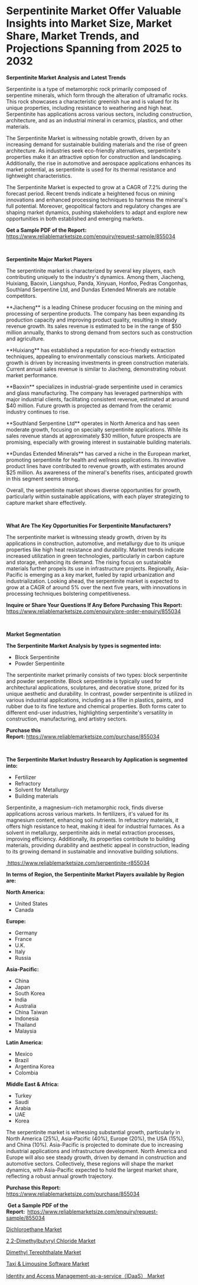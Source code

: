 <p><h1>Serpentinite Market Offer Valuable Insights into Market Size, Market Share, Market Trends, and Projections Spanning from 2025 to 2032</h1></p><p><strong>Serpentinite Market Analysis and Latest Trends</strong></p>
<p><p>Serpentinite is a type of metamorphic rock primarily composed of serpentine minerals, which form through the alteration of ultramafic rocks. This rock showcases a characteristic greenish hue and is valued for its unique properties, including resistance to weathering and high heat. Serpentinite has applications across various sectors, including construction, architecture, and as an industrial mineral in ceramics, plastics, and other materials. </p><p>The Serpentinite Market is witnessing notable growth, driven by an increasing demand for sustainable building materials and the rise of green architecture. As industries seek eco-friendly alternatives, serpentinite's properties make it an attractive option for construction and landscaping. Additionally, the rise in automotive and aerospace applications enhances its market potential, as serpentinite is used for its thermal resistance and lightweight characteristics. </p><p>The Serpentinite Market is expected to grow at a CAGR of 7.2% during the forecast period. Recent trends indicate a heightened focus on mining innovations and enhanced processing techniques to harness the mineral's full potential. Moreover, geopolitical factors and regulatory changes are shaping market dynamics, pushing stakeholders to adapt and explore new opportunities in both established and emerging markets.</p></p>
<p><strong>Get a Sample PDF of the Report:&nbsp;</strong> <a href="https://www.reliablemarketsize.com/enquiry/request-sample/855034?utm_campaign=1991&utm_medium=2&utm_source=Github&utm_content=ia&utm_term=30012025&utm_id=serpentinite">https://www.reliablemarketsize.com/enquiry/request-sample/855034</a></p>
<p>&nbsp;</p>
<p><strong>Serpentinite Major Market Players</strong></p>
<p><p>The serpentinite market is characterized by several key players, each contributing uniquely to the industry's dynamics. Among them, Jiacheng, Huixiang, Baoxin, Liangshuo, Panda, Xinyuan, Honfoo, Pedras Congonhas, Southland Serpentine Ltd, and Dundas Extended Minerals are notable competitors.</p><p>**Jiacheng** is a leading Chinese producer focusing on the mining and processing of serpentine products. The company has been expanding its production capacity and improving product quality, resulting in steady revenue growth. Its sales revenue is estimated to be in the range of $50 million annually, thanks to strong demand from sectors such as construction and agriculture.</p><p>**Huixiang** has established a reputation for eco-friendly extraction techniques, appealing to environmentally conscious markets. Anticipated growth is driven by increasing investments in green construction materials. Current annual sales revenue is similar to Jiacheng, demonstrating robust market performance.</p><p>**Baoxin** specializes in industrial-grade serpentinite used in ceramics and glass manufacturing. The company has leveraged partnerships with major industrial clients, facilitating consistent revenue, estimated at around $40 million. Future growth is projected as demand from the ceramic industry continues to rise.</p><p>**Southland Serpentine Ltd** operates in North America and has seen moderate growth, focusing on specialty serpentinite applications. While its sales revenue stands at approximately $30 million, future prospects are promising, especially with growing interest in sustainable building materials.</p><p>**Dundas Extended Minerals** has carved a niche in the European market, promoting serpentinite for health and wellness applications. Its innovative product lines have contributed to revenue growth, with estimates around $25 million. As awareness of the mineral's benefits rises, anticipated growth in this segment seems strong. </p><p>Overall, the serpentinite market shows diverse opportunities for growth, particularly within sustainable applications, with each player strategizing to capture market share effectively.</p></p>
<p>&nbsp;</p>
<p><strong>What Are The Key Opportunities For Serpentinite Manufacturers?</strong></p>
<p><p>The serpentinite market is witnessing steady growth, driven by its applications in construction, automotive, and metallurgy due to its unique properties like high heat resistance and durability. Market trends indicate increased utilization in green technologies, particularly in carbon capture and storage, enhancing its demand. The rising focus on sustainable materials further propels its use in infrastructure projects. Regionally, Asia-Pacific is emerging as a key market, fueled by rapid urbanization and industrialization. Looking ahead, the serpentinite market is expected to grow at a CAGR of around 5% over the next five years, with innovations in processing techniques bolstering competitiveness.</p></p>
<p><strong>Inquire or Share Your Questions If Any Before Purchasing This Report:</strong> <a href="https://www.reliablemarketsize.com/enquiry/pre-order-enquiry/855034?utm_campaign=1991&utm_medium=2&utm_source=Github&utm_content=ia&utm_term=30012025&utm_id=serpentinite">https://www.reliablemarketsize.com/enquiry/pre-order-enquiry/855034</a></p>
<p>&nbsp;</p>
<p><strong>Market Segmentation</strong></p>
<p><strong>The Serpentinite Market Analysis by types is segmented into:</strong></p>
<p><ul><li>Block Serpentinite</li><li>Powder Serpentinite</li></ul></p>
<p><p>The serpentinite market primarily consists of two types: block serpentinite and powder serpentinite. Block serpentinite is typically used for architectural applications, sculptures, and decorative stone, prized for its unique aesthetic and durability. In contrast, powder serpentinite is utilized in various industrial applications, including as a filler in plastics, paints, and rubber due to its fine texture and chemical properties. Both forms cater to different end-user industries, highlighting serpentinite's versatility in construction, manufacturing, and artistry sectors.</p></p>
<p><strong>Purchase this Report:&nbsp;</strong><a href="https://www.reliablemarketsize.com/purchase/855034?utm_campaign=1991&utm_medium=2&utm_source=Github&utm_content=ia&utm_term=30012025&utm_id=serpentinite">https://www.reliablemarketsize.com/purchase/855034</a></p>
<p>&nbsp;</p>
<p><strong>The Serpentinite Market Industry Research by Application is segmented into:</strong></p>
<p><ul><li>Fertilizer</li><li>Refractory</li><li>Solvent for Metallurgy</li><li>Building materials</li></ul></p>
<p><p>Serpentinite, a magnesium-rich metamorphic rock, finds diverse applications across various markets. In fertilizers, it's valued for its magnesium content, enhancing soil nutrients. In refractory materials, it offers high resistance to heat, making it ideal for industrial furnaces. As a solvent in metallurgy, serpentinite aids in metal extraction processes, improving efficiency. Additionally, its properties contribute to building materials, providing durability and aesthetic appeal in construction, leading to its growing demand in sustainable and innovative building solutions.</p></p>
<p><a href="https://www.reliablemarketsize.com/serpentinite-r855034?utm_campaign=1991&utm_medium=2&utm_source=Github&utm_content=ia&utm_term=30012025&utm_id=serpentinite">&nbsp;https://www.reliablemarketsize.com/serpentinite-r855034</a></p>
<p><strong>In terms of Region, the Serpentinite Market Players available by Region are:</strong></p>
<p>
    <p> <strong> North America: </strong>
        <ul>
            <li>United States</li>
            <li>Canada</li>
        </ul>
        </p> 
    <p> <strong> Europe: </strong>
        <ul>
            <li>Germany</li>
            <li>France</li>
            <li>U.K.</li>
            <li>Italy</li>
            <li>Russia</li>
        </ul>
        </p> 
    <p> <strong> Asia-Pacific: </strong>
        <ul>
            <li>China</li>
            <li>Japan</li>
            <li>South Korea</li>
            <li>India</li>
            <li>Australia</li>
            <li>China Taiwan</li>
            <li>Indonesia</li>
            <li>Thailand</li>
            <li>Malaysia</li>
        </ul>
        </p> 
    <p> <strong> Latin America: </strong>
        <ul>
            <li>Mexico</li>
            <li>Brazil</li>
            <li>Argentina Korea</li>
            <li>Colombia</li>
        </ul>
        </p> 
    <p> <strong> Middle East & Africa: </strong>
        <ul>
            <li>Turkey</li>
            <li>Saudi</li>
            <li>Arabia</li>
            <li>UAE</li>
            <li>Korea</li>
        </ul>
    </p>
    </p>
<p><p>The serpentinite market is witnessing substantial growth, particularly in North America (25%), Asia-Pacific (40%), Europe (20%), the USA (15%), and China (10%). Asia-Pacific is projected to dominate due to increasing industrial applications and infrastructure development. North America and Europe will also see steady growth, driven by demand in construction and automotive sectors. Collectively, these regions will shape the market dynamics, with Asia-Pacific expected to hold the largest market share, reflecting a robust annual growth trajectory.</p></p>
<p><strong>Purchase this Report: </strong><a href="https://www.reliablemarketsize.com/purchase/855034?utm_campaign=1991&utm_medium=2&utm_source=Github&utm_content=ia&utm_term=30012025&utm_id=serpentinite">https://www.reliablemarketsize.com/purchase/855034</a></p>
<p>&nbsp;<strong>Get a Sample PDF of the Report:&nbsp;&nbsp;</strong><a href="https://www.reliablemarketsize.com/enquiry/request-sample/855034?utm_campaign=1991&utm_medium=2&utm_source=Github&utm_content=ia&utm_term=30012025&utm_id=serpentinite">https://www.reliablemarketsize.com/enquiry/request-sample/855034</a></p>
<p><strong></strong></p>
<p><p><a href="https://github.com/triattwood9919/Market-Research-Report-List-1/blob/main/dichloroethane-market.md?utm_campaign=1991&utm_medium=2&utm_source=Github&utm_content=ia&utm_term=30012025&utm_id=serpentinite">Dichloroethane Market</a></p><p><a href="https://www.linkedin.com/pulse/22-dimethylbutyryl-chloride-market-sizeshare-recent-i1npc?utm_campaign=1991&utm_medium=2&utm_source=Github&utm_content=ia&utm_term=30012025&utm_id=serpentinite">2,2-Dimethylbutyryl Chloride Market</a></p><p><a href="https://github.com/schwminh2001101/Market-Research-Report-List-1/blob/main/dimethyl-terephthalate-market.md?utm_campaign=1991&utm_medium=2&utm_source=Github&utm_content=ia&utm_term=30012025&utm_id=serpentinite">Dimethyl Terephthalate Market</a></p><p><a href="https://www.linkedin.com/pulse/market-outlook-taxi-limousine-software-industry-from-2025-2032-su5oc?utm_campaign=1991&utm_medium=2&utm_source=Github&utm_content=ia&utm_term=30012025&utm_id=serpentinite">Taxi & Limousine Software Market</a></p><p><a href="https://www.linkedin.com/pulse/empowering-stakeholders-insights-from-identity-access-hbabf?utm_campaign=1991&utm_medium=2&utm_source=Github&utm_content=ia&utm_term=30012025&utm_id=serpentinite">Identity and Access Management-as-a-service（IDaaS） Market</a></p></p>